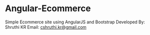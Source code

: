 
# Angular-Ecommerce
Simple Ecommerce site using AngularJS and Bootstrap
Developed By: Shruthi KR
Email: cshruthi.kr@gmail.com

